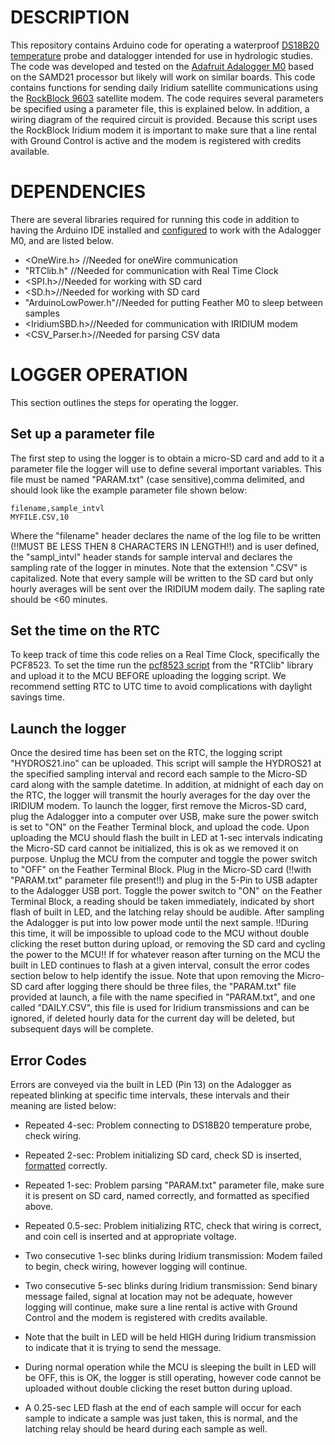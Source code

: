 # DESCRIPTION
This repository contains Arduino code for operating a waterproof [DS18B20 temperature](https://www.adafruit.com/product/381) probe and datalogger intended for use in hydrologic studies. The code was developed and tested on the [Adafruit Adalogger M0](https://www.adafruit.com/product/2796) based on the SAMD21 processor but likely will work on similar boards. This code contains functions for sending daily Iridium satellite communications using the [RockBlock 9603](https://www.iridium.com/products/rock-seven-rockblock-9603/) satellite modem. The code requires several parameters be specified using a parameter file, this is explained below. In addition, a wiring diagram of the required circuit is provided. Because this script uses the RockBlock Iridium modem it is important to make sure that a line rental with Ground Control is active and the modem is registered with credits available.  

# DEPENDENCIES 
There are several libraries required for running this code in addition to having the Arduino IDE installed and [configured](https://learn.adafruit.com/adafruit-feather-m0-adalogger/setup) to work with the Adalogger M0, and are listed below.

- <OneWire.h> //Needed for oneWire communication 
- "RTClib.h" //Needed for communication with Real Time Clock
- <SPI.h>//Needed for working with SD card
- <SD.h>//Needed for working with SD card
- "ArduinoLowPower.h"//Needed for putting Feather M0 to sleep between samples
- <IridiumSBD.h>//Needed for communication with IRIDIUM modem 
- <CSV_Parser.h>//Needed for parsing CSV data

# LOGGER OPERATION
This section outlines the steps for operating the logger.

## Set up a parameter file
The first step to using the logger is to obtain a micro-SD card and add to it a parameter file the logger will use to define several important variables. This file must be named "PARAM.txt" (case sensitive),comma delimited, and should look like the example parameter file shown below:

```
filename,sample_intvl
MYFILE.CSV,10
```

Where the "filename" header declares the name of the log file to be written (!!MUST BE LESS THEN 8 CHARACTERS IN LENGTH!!) and is user defined, the "sampl_intvl" header stands for sample interval and declares the sampling rate of the logger in minutes. Note that the extension ".CSV" is capitalized. Note that every sample will be written to the SD card but only hourly averages will be sent over the IRIDIUM modem daily. The sapling rate should be <60 minutes.

## Set the time on the RTC
To keep track of time this code relies on a Real Time Clock, specifically the PCF8523. To set the time run the [pcf8523 script](https://learn.adafruit.com/adafruit-pcf8523-real-time-clock/rtc-with-arduino) from the "RTClib" library and upload it to the MCU BEFORE uploading the logging script. We recommend setting RTC to UTC time to avoid complications with daylight savings time. 

## Launch the logger
Once the desired time has been set on the RTC, the logging script "HYDROS21.ino" can be uploaded. This script will sample the HYDROS21 at the specified sampling interval and record each sample to the Micro-SD card along with the sample datetime. In addition, at midnight of each day on the RTC, the logger will transmit the hourly averages for the day over the IRIDIUM modem. To launch the logger, first remove the Micros-SD card, plug the Adalogger into a computer over USB, make sure the power switch is set to "ON" on the Feather Terminal block, and upload the code. Upon uploading the MCU should flash the built in LED at 1-sec intervals indicating the Micro-SD card cannot be initialized, this is ok as we removed it on purpose. Unplug the MCU from the computer and toggle the power switch to "OFF" on the Feather Terminal Block. Plug in the Micro-SD card (!!with "PARAM.txt" parameter file present!!) and plug in the 5-Pin to USB adapter to the Adalogger USB port. Toggle the power switch to "ON" on the Feather Terminal Block, a reading should be taken immediately, indicated by short flash of built in LED, and the latching relay should be audible. After sampling the Adalogger is put into low power mode until the next sample. !!During this time, it will be impossible to upload code to the MCU without double clicking the reset button during upload, or removing the SD card and cycling the power to the MCU!! If for whatever reason after turning on the MCU the built in LED continues to flash at a given interval, consult the error codes section below to help identify the issue. Note that upon removing the Micro-SD card after logging there should be three files, the "PARAM.txt" file provided at launch, a file with the name specified in "PARAM.txt", and one called "DAILY.CSV", this file is used for Iridium transmissions and can be ignored, if deleted hourly data for the current day will be deleted, but subsequent days will be complete. 

## Error Codes
Errors are conveyed via the built in LED (Pin 13) on the Adalogger as repeated blinking at specific time intervals, these intervals and their meaning are listed below:

- Repeated 4-sec: Problem connecting to DS18B20 temperature probe, check wiring. 
- Repeated 2-sec: Problem initializing SD card, check SD is inserted, [formatted](https://www.arduino.cc/reference/en/libraries/sd/) correctly. 
- Repeated 1-sec: Problem parsing "PARAM.txt" parameter file, make sure it is present on SD card, named correctly, and formatted as specified above. 
- Repeated 0.5-sec: Problem initializing RTC, check that wiring is correct, and coin cell is inserted and at appropriate voltage.
- Two consecutive 1-sec blinks during Iridium transmission: Modem failed to begin, check wiring, however logging will continue.  
- Two consecutive 5-sec blinks during Iridium transmission: Send binary message failed, signal at location may not be adequate, however logging will continue, make sure a line rental is active with Ground Control and the modem is registered with credits available.  

- Note that the built in LED will be held HIGH during Iridium transmission to indicate that it is trying to send the message. 
- During normal operation while the MCU is sleeping the built in LED will be OFF, this is OK, the logger is still operating, however code cannot be uploaded without double clicking the reset button during upload.
- A 0.25-sec LED flash at the end of each sample will occur for each sample to indicate a sample was just taken, this is normal, and the latching relay should be heard during each sample as well.  
